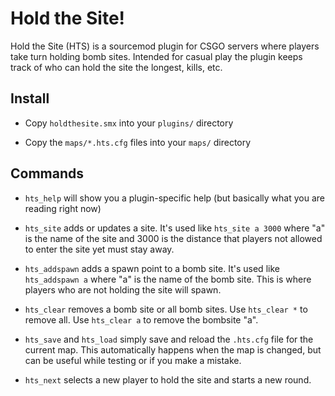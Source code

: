 
# Hold the Site!

Hold the Site (HTS) is a sourcemod plugin for CSGO servers where players take
turn holding bomb sites. Intended for casual play the plugin keeps track of
who can hold the site the longest, kills, etc.

## Install

* Copy `holdthesite.smx` into your `plugins/` directory

* Copy the `maps/*.hts.cfg` files into your `maps/` directory

## Commands

* `hts_help` will show you a plugin-specific help (but basically what you are reading right now)

* `hts_site` adds or updates a site. It's used like `hts_site a 3000` where "a" is the name of the
   site and 3000 is the distance that players not allowed to enter the site yet must stay away.

* `hts_addspawn` adds a spawn point to a bomb site. It's used like `hts_addspawn a` where "a" is
   the name of the bomb site. This is where players who are not holding the site will spawn.

* `hts_clear` removes a bomb site or all bomb sites. Use `hts_clear *` to remove all. Use `hts_clear a` to
   remove the bombsite "a".

* `hts_save` and `hts_load` simply save and reload the `.hts.cfg` file for the current map. This
   automatically happens when the map is changed, but can be useful while testing or if you make
   a mistake.

* `hts_next` selects a new player to hold the site and starts a new round.

